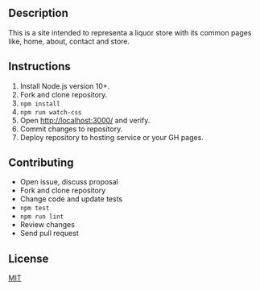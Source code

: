 ## Description
This is a site intended to representa a liquor store with its common pages like, home, about, contact and store.
## Instructions

1. Install Node.js version 10+.
1. Fork and clone repository.
1. `npm install`
1. `npm run watch-css`
1. Open <http://localhost:3000/> and verify.
1. Commit changes to repository.
1. Deploy repository to hosting service or your GH pages.
## Contributing

- Open issue, discuss proposal
- Fork and clone repository
- Change code and update tests
- `npm test`
- `npm run lint`
- Review changes
- Send pull request

## License

[MIT](LICENSE)